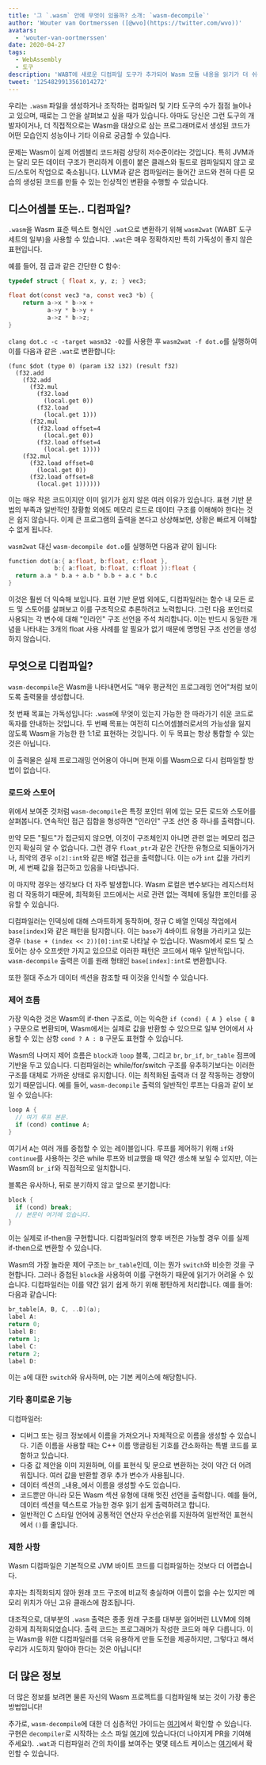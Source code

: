 ```yaml
---
title: '그 `.wasm` 안에 무엇이 있을까? 소개: `wasm-decompile`'
author: 'Wouter van Oortmerssen ([@wvo](https://twitter.com/wvo))'
avatars:
  - 'wouter-van-oortmerssen'
date: 2020-04-27
tags:
  - WebAssembly
  - 도구
description: 'WABT에 새로운 디컴파일 도구가 추가되어 Wasm 모듈 내용을 읽기가 더 쉬워졌습니다.'
tweet: '1254829913561014272'
---
```

우리는 `.wasm` 파일을 생성하거나 조작하는 컴파일러 및 기타 도구의 수가 점점 늘어나고 있으며, 때로는 그 안을 살펴보고 싶을 때가 있습니다. 아마도 당신은 그런 도구의 개발자이거나, 더 직접적으로는 Wasm을 대상으로 삼는 프로그래머로서 생성된 코드가 어떤 모습인지 성능이나 기타 이유로 궁금할 수 있습니다.

<!--truncate-->
문제는 Wasm이 실제 어셈블리 코드처럼 상당히 저수준이라는 것입니다. 특히 JVM과는 달리 모든 데이터 구조가 편리하게 이름이 붙은 클래스와 필드로 컴파일되지 않고 로드/스토어 작업으로 축소됩니다. LLVM과 같은 컴파일러는 들어간 코드와 전혀 다른 모습의 생성된 코드를 만들 수 있는 인상적인 변환을 수행할 수 있습니다.

## 디스어셈블 또는.. 디컴파일?

`.wasm`을 Wasm 표준 텍스트 형식인 `.wat`으로 변환하기 위해 `wasm2wat` (WABT 도구 세트의 일부)을 사용할 수 있습니다. `.wat`은 매우 정확하지만 특히 가독성이 좋지 않은 표현입니다.

예를 들어, 점 곱과 같은 간단한 C 함수:

```c
typedef struct { float x, y, z; } vec3;

float dot(const vec3 *a, const vec3 *b) {
    return a->x * b->x +
           a->y * b->y +
           a->z * b->z;
}
```

`clang dot.c -c -target wasm32 -O2`를 사용한 후 `wasm2wat -f dot.o`를 실행하여 이를 다음과 같은 `.wat`로 변환합니다:

```wasm
(func $dot (type 0) (param i32 i32) (result f32)
  (f32.add
    (f32.add
      (f32.mul
        (f32.load
          (local.get 0))
        (f32.load
          (local.get 1)))
      (f32.mul
        (f32.load offset=4
          (local.get 0))
        (f32.load offset=4
          (local.get 1))))
    (f32.mul
      (f32.load offset=8
        (local.get 0))
      (f32.load offset=8
        (local.get 1))))))
```

이는 매우 작은 코드이지만 이미 읽기가 쉽지 않은 여러 이유가 있습니다. 표현 기반 문법의 부족과 일반적인 장황함 외에도 메모리 로드로 데이터 구조를 이해해야 한다는 것은 쉽지 않습니다. 이제 큰 프로그램의 출력을 본다고 상상해보면, 상황은 빠르게 이해할 수 없게 됩니다.

`wasm2wat` 대신 `wasm-decompile dot.o`를 실행하면 다음과 같이 됩니다:

```c
function dot(a:{ a:float, b:float, c:float },
             b:{ a:float, b:float, c:float }):float {
  return a.a * b.a + a.b * b.b + a.c * b.c
}
```

이것은 훨씬 더 익숙해 보입니다. 표현 기반 문법 외에도, 디컴파일러는 함수 내 모든 로드 및 스토어를 살펴보고 이를 구조적으로 추론하려고 노력합니다. 그런 다음 포인터로 사용되는 각 변수에 대해 "인라인" 구조 선언을 주석 처리합니다. 이는 반드시 동일한 개념을 나타내는 3개의 float 사용 사례를 알 필요가 없기 때문에 명명된 구조 선언을 생성하지 않습니다.

## 무엇으로 디컴파일?

`wasm-decompile`은 Wasm을 나타내면서도 "매우 평균적인 프로그래밍 언어"처럼 보이도록 출력물을 생성합니다.

첫 번째 목표는 가독성입니다: `.wasm`에 무엇이 있는지 가능한 한 따라가기 쉬운 코드로 독자를 안내하는 것입니다. 두 번째 목표는 여전히 디스어셈블러로서의 가능성을 잃지 않도록 Wasm을 가능한 한 1:1로 표현하는 것입니다. 이 두 목표는 항상 통합할 수 있는 것은 아닙니다.

이 출력물은 실제 프로그래밍 언어용이 아니며 현재 이를 Wasm으로 다시 컴파일할 방법이 없습니다.

### 로드와 스토어

위에서 보여준 것처럼 `wasm-decompile`은 특정 포인터 위에 있는 모든 로드와 스토어를 살펴봅니다. 연속적인 접근 집합을 형성하면 "인라인" 구조 선언 중 하나를 출력합니다.

만약 모든 "필드"가 접근되지 않으면, 이것이 구조체인지 아니면 관련 없는 메모리 접근인지 확실히 알 수 없습니다. 그런 경우 `float_ptr`과 같은 간단한 유형으로 되돌아가거나, 최악의 경우 `o[2]:int`와 같은 배열 접근을 출력합니다. 이는 `o`가 `int` 값을 가리키며, 세 번째 값을 접근하고 있음을 나타냅니다.

이 마지막 경우는 생각보다 더 자주 발생합니다. Wasm 로컬은 변수보다는 레지스터처럼 더 작동하기 때문에, 최적화된 코드에서는 서로 관련 없는 객체에 동일한 포인터를 공유할 수 있습니다.

디컴파일러는 인덱싱에 대해 스마트하게 동작하며, 정규 C 배열 인덱싱 작업에서 `base[index]`와 같은 패턴을 탐지합니다. 이는 `base`가 4바이트 유형을 가리키고 있는 경우 `(base + (index << 2))[0]:int`로 나타날 수 있습니다. Wasm에서 로드 및 스토어는 상수 오프셋만 가지고 있으므로 이러한 패턴은 코드에서 매우 일반적입니다. `wasm-decompile` 출력은 이를 원래 형태인 `base[index]:int`로 변환합니다.

또한 절대 주소가 데이터 섹션을 참조할 때 이것을 인식할 수 있습니다.

### 제어 흐름

가장 익숙한 것은 Wasm의 if-then 구조로, 이는 익숙한 `if (cond) { A } else { B }` 구문으로 변환되며, Wasm에서는 실제로 값을 반환할 수 있으므로 일부 언어에서 사용할 수 있는 삼항 `cond ? A : B` 구문도 표현할 수 있습니다.

Wasm의 나머지 제어 흐름은 `block`과 `loop` 블록, 그리고 `br`, `br_if`, `br_table` 점프에 기반을 두고 있습니다. 디컴파일러는 while/for/switch 구조를 유추하기보다는 이러한 구조를 대체로 가까운 상태로 유지합니다. 이는 최적화된 출력과 더 잘 작동하는 경향이 있기 때문입니다. 예를 들어, `wasm-decompile` 출력의 일반적인 루프는 다음과 같이 보일 수 있습니다:

```c
loop A {
  // 여기 루프 본문.
  if (cond) continue A;
}
```

여기서 `A`는 여러 개를 중첩할 수 있는 레이블입니다. 루프를 제어하기 위해 `if`와 `continue`를 사용하는 것은 while 루프와 비교했을 때 약간 생소해 보일 수 있지만, 이는 Wasm의 `br_if`와 직접적으로 일치합니다.

블록은 유사하나, 뒤로 분기하지 않고 앞으로 분기합니다:

```c
block {
  if (cond) break;
  // 본문이 여기에 있습니다.
}
```

이는 실제로 if-then을 구현합니다. 디컴파일러의 향후 버전은 가능할 경우 이를 실제 if-then으로 변환할 수 있습니다.

Wasm의 가장 놀라운 제어 구조는 `br_table`인데, 이는 뭔가 `switch`와 비슷한 것을 구현합니다. 그러나 중첩된 `block`을 사용하여 이를 구현하기 때문에 읽기가 어려울 수 있습니다. 디컴파일러는 이를 약간 읽기 쉽게 하기 위해 평탄하게 처리합니다. 예를 들어:
다음과 같습니다:

```c
br_table[A, B, C, ..D](a);
label A:
return 0;
label B:
return 1;
label C:
return 2;
label D:
```

이는 `a`에 대한 `switch`와 유사하며, `D`는 기본 케이스에 해당합니다.

### 기타 흥미로운 기능

디컴파일러:

- 디버그 또는 링크 정보에서 이름을 가져오거나 자체적으로 이름을 생성할 수 있습니다. 기존 이름을 사용할 때는 C++ 이름 맹글링된 기호를 간소화하는 특별 코드를 포함하고 있습니다.
- 다중 값 제안을 이미 지원하며, 이를 표현식 및 문으로 변환하는 것이 약간 더 어려워집니다. 여러 값을 반환할 경우 추가 변수가 사용됩니다.
- 데이터 섹션의 _내용_에서 이름을 생성할 수도 있습니다.
- 코드뿐만 아니라 모든 Wasm 섹션 유형에 대해 멋진 선언을 출력합니다. 예를 들어, 데이터 섹션을 텍스트로 가능한 경우 읽기 쉽게 출력하려고 합니다.
- 일반적인 C 스타일 언어에 공통적인 연산자 우선순위를 지원하여 일반적인 표현식에서 `()`를 줄입니다.

### 제한 사항

Wasm 디컴파일은 기본적으로 JVM 바이트 코드를 디컴파일하는 것보다 더 어렵습니다.

후자는 최적화되지 않아 원래 코드 구조에 비교적 충실하며 이름이 없을 수는 있지만 메모리 위치가 아닌 고유 클래스에 참조됩니다.

대조적으로, 대부분의 `.wasm` 출력은 종종 원래 구조를 대부분 잃어버린 LLVM에 의해 강하게 최적화되었습니다. 출력 코드는 프로그래머가 작성한 코드와 매우 다릅니다. 이는 Wasm을 위한 디컴파일러를 더욱 유용하게 만들 도전을 제공하지만, 그렇다고 해서 우리가 시도하지 말아야 한다는 것은 아닙니다!

## 더 많은 정보

더 많은 정보를 보려면 물론 자신의 Wasm 프로젝트를 디컴파일해 보는 것이 가장 좋은 방법입니다!

추가로, `wasm-decompile`에 대한 더 심층적인 가이드는 [여기](https://github.com/WebAssembly/wabt/blob/master/docs/decompiler.md)에서 확인할 수 있습니다. 구현은 `decompiler`로 시작하는 소스 파일 [여기](https://github.com/WebAssembly/wabt/tree/master/src)에 있습니다(더 나아지게 PR을 기여해 주세요!). `.wat`과 디컴파일러 간의 차이를 보여주는 몇몇 테스트 케이스는 [여기](https://github.com/WebAssembly/wabt/tree/master/test/decompile)에서 확인할 수 있습니다.
